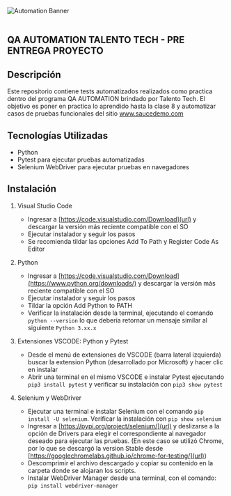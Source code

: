 ![Automation Banner](https://github.com/user-attachments/assets/bf62e3ec-20fd-4cc0-b565-7a69c67060c0)<br><br>

<h2 text-align="center">
QA AUTOMATION TALENTO TECH - PRE ENTREGA PROYECTO</h2>

## Descripción
  Este repositorio contiene tests automatizados realizados como practica dentro del programa QA AUTOMATION brindado por Talento Tech. 
  El objetivo es poner en practica lo aprendido hasta la clase 8 y automatizar casos de pruebas funcionales del sitio [www.saucedemo.com ](url)

## Tecnologías Utilizadas
   
   + Python<br>  
   + Pytest para ejecutar pruebas automatizadas<br>  
   + Selenium WebDriver para ejecutar pruebas en navegadores<br>

## Instalación

1. Visual Studio Code

   + Ingresar a [https://code.visualstudio.com/Download](url) y descargar la versión más reciente compatible con el SO
   + Ejecutar instalador y seguir los pasos
   + Se recomienda tildar las opciones Add To Path y Register Code As Editor

2. Python

   + Ingresar a [https://code.visualstudio.com/Download](https://www.python.org/downloads/) y descargar la versión más reciente compatible con el SO
   + Ejecutar instalador y seguir los pasos
   + Tildar la opción Add Python to PATH
   + Verificar la instalación desde la terminal, ejecutando el comando `python --version` lo que deberia retornar un mensaje similar al siguiente `Python 3.xx.x`

3. Extensiones VSCODE: Python y Pytest

   + Desde el menú de extensiones de VSCODE (barra lateral izquierda) buscar la extension Python (desarrollado por Microsoft) y hacer clic en instalar
   + Abrir una terminal en el mismo VSCODE e instalar Pytest ejecutando `pip3 install pytest` y verificar su instalación con `pip3 show pytest`

4. Selenium y WebDriver

   + Ejecutar una terminal e instalar Selenium con el comando `pip install -U selenium`. Verificar la instalación con `pip show selenium`
   + Ingresar a [https://pypi.org/project/selenium/](url) y deslizarse a la opción de Drivers para elegir el correspondiente al navegador deseado para ejecutar las
     pruebas. (En este caso se utilizó Chrome, por lo que se descargó la version Stable desde [https://googlechromelabs.github.io/chrome-for-testing/](url))
   + Descomprimir el archivo descargado y copiar su contenido en la carpeta donde se alojaran los scripts.
   + Instalar WebDriver Manager desde una terminal, con el comando: `pip install webdriver-manager`
     
   
  
   







